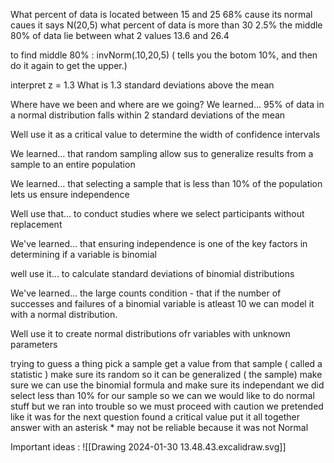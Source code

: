 What percent of data is located between 15 and 25 
68% cause its normal caues it says N(20,5)
what percent of data is more than 30 
2.5% 
the middle 80% of data lie between what 2 values 
13.6 and 26.4 

to find middle 80% :
invNorm(.10,20,5) ( tells you the botom 10%, and then do it again to get the upper.)

interpret z = 1.3
What is 1.3 standard deviations above the mean 

Where have we been and where are we going?
We learned...
95% of data in a normal distribution falls within 2 standard deviations of the mean

Well use it
as a critical value to determine the width of confidence intervals 

We learned...
that random sampling allow sus to generalize results from a sample to an entire population

We learned...
that selecting a sample that is less than 10% of the population lets us ensure independence

Well use that...
to conduct studies where we select participants without replacement

We've learned...
that ensuring independence is one of the key factors in determining if a variable is binomial

well use it...
to calculate standard deviations of binomial distributions

We've learned...
the large counts condition - that if the number of successes and failures of a binomial variable is atleast 10 we can model it with a normal distribution.

Well use it 
to create normal distributions ofr variables with unknown parameters

trying to guess a thing
pick a sample
get a value from that sample ( called a statistic )
make sure its random so it can be generalized ( the sample)
make sure we can use the binomial formula and make sure its independant
we did select less than 10% for our sample so we can
we would like to do normal stuff but we ran into trouble so we must proceed with caution 
we pretended like it was for the next question
found a critical value
put it all together 
answer with an asterisk \* may not be reliable because it was not Normal


Important ideas : 
![[Drawing 2024-01-30 13.48.43.excalidraw.svg]]

